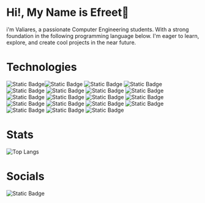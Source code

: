 # Hi!, My Name is Efreet👋
i'm Valiares, a passionate Computer Engineering students. With a strong foundation in the following programming language below. I'm eager to learn, explore, and create cool projects in the near future.

# Technologies

![Static Badge](https://img.shields.io/badge/javascript-black?style=for-the-badge&logo=javascript&labelColor=black&color=yellow)![Static Badge](https://img.shields.io/badge/html-orange?style=for-the-badge&logo=html5&labelColor=black&color=orange) ![Static Badge](https://img.shields.io/badge/css3-blue?style=for-the-badge&logo=css3&labelColor=black&color=blue)  ![Static Badge](https://img.shields.io/badge/Materialiaze_CSS-white?style=for-the-badge&logo=materializecss&color=%23EA7076) ![Static Badge](https://img.shields.io/badge/PHP-%23777BB4?style=for-the-badge&logo=php&labelColor=black&color=%23777BB4) ![Static Badge](https://img.shields.io/badge/VISUAL_BASIC-blue?style=for-the-badge&logo=visualbasic&logoColor=blue&labelColor=white) ![Static Badge](https://img.shields.io/badge/flutter-%2302569B?style=for-the-badge&logo=flutter&labelColor=black) ![Static Badge](https://img.shields.io/badge/visual%20basic-%23512BD4?style=for-the-badge&logo=.net&logoColor=%23512BD4&labelColor=black) ![Static Badge](https://img.shields.io/badge/supabase-%233FCF8E?style=for-the-badge&logo=supabase&logoColor=%233FCF8E&labelColor=black) ![Static Badge](https://img.shields.io/badge/firebase-%23DD2C00?style=for-the-badge&logo=firebase&logoColor=%23DD2C00&labelColor=black) ![Static Badge](https://img.shields.io/badge/laravel-%23FF2D20?style=for-the-badge&logo=laravel&logoColor=%23FF2D20&labelColor=black) ![Static Badge](https://img.shields.io/badge/visual%20basic-blue?style=for-the-badge&logo=.net&logoColor=blue&labelColor=black) ![Static Badge](https://img.shields.io/badge/docker-%232496ED?style=for-the-badge&logo=docker&logoColor=%232496ED&labelColor=black) ![Static Badge](https://img.shields.io/badge/bootstrap-%237952B3?style=for-the-badge&logo=bootstrap&logoColor=%237952B3&labelColor=black) ![Static Badge](https://img.shields.io/badge/zorin-%2315A6F0?style=for-the-badge&logo=zorin&logoColor=%2315A6F0&labelColor=black) ![Static Badge](https://img.shields.io/badge/git-%23F05032?style=for-the-badge&logo=git&logoColor=%23F05032&labelColor=black) ![Static Badge](https://img.shields.io/badge/github-wihte?style=for-the-badge&logo=github&logoColor=white&labelColor=black&color=white) ![Static Badge](https://img.shields.io/badge/python-%233776AB?style=for-the-badge&logo=python&logoColor=%233776AB&labelColor=black&color=%233776AB)
![Static Badge](https://img.shields.io/badge/mysql-%234479A1?style=for-the-badge&logo=mysql&logoColor=white&labelColor=black&color=%233776AB)

# Stats
![Top Langs](https://github-readme-stats.vercel.app/api/top-langs/?username=efreetgaming&layout=compact)

# Socials
![Static Badge](https://img.shields.io/badge/discord-%235865F2?style=for-the-badge&logo=discord&logoColor=%235865F2&labelColor=black&color=%235865F2)
